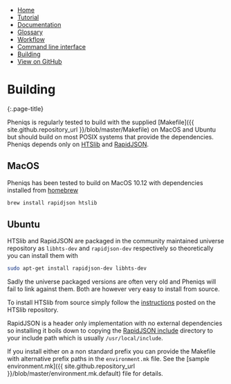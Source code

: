 <!-- 
    Pheniqs : PHilology ENcoder wIth Quality Statistics
    Copyright (C) 2017  Lior Galanti
    NYU Center for Genetics and System Biology

    Author: Lior Galanti <lior.galanti@nyu.edu>

    This program is free software: you can redistribute it and/or modify
    it under the terms of the GNU Affero General Public License as
    published by the Free Software Foundation, either version 3 of the
    License, or (at your option) any later version.

    This program is distributed in the hope that it will be useful,
    but WITHOUT ANY WARRANTY; without even the implied warranty of
    MERCHANTABILITY or FITNESS FOR A PARTICULAR PURPOSE.  See the
    GNU Affero General Public License for more details.

    You should have received a copy of the GNU Affero General Public License
    along with this program.  If not, see <http://www.gnu.org/licenses/>.
-->

<section id="navigation">
    <ul>
        <li><a                  href="/pheniqs/">Home</a></li>
        <li><a                  href="/pheniqs/tutorial.html">Tutorial</a></li>
        <li><a                  href="/pheniqs/manual.html">Documentation</a></li>
        <li><a                  href="/pheniqs/glossary.html">Glossary</a></li>
        <li><a                  href="/pheniqs/workflow.html">Workflow</a></li>
        <li><a                  href="/pheniqs/cli.html">Command line interface</a></li>
        <li><a class="active"   href="/pheniqs/building.html">Building</a></li>
        <li><a class="github"   href="http://github.com/biosails/pheniqs">View on GitHub</a></li>
    </ul>
    <div class="clear" />
</section>

# Building
{:.page-title}

Pheniqs is regularly tested to build with the supplied [Makefile]({{ site.github.repository_url }}/blob/master/Makefile) on MacOS and Ubuntu but should build on most POSIX systems that provide the dependencies. Pheniqs depends only on [HTSlib](https://github.com/samtools/htslib) and [RapidJSON](https://github.com/miloyip/rapidjson).

## MacOS
Pheniqs has been tested to build on MacOS 10.12 with dependencies installed from [homebrew](http://brew.sh)

```zsh
brew install rapidjson htslib
```

## Ubuntu
HTSlib and RapidJSON are packaged in the community maintained universe repository as `libhts-dev` and `rapidjson-dev` respectively so theoretically you can install them with

```zsh
sudo apt-get install rapidjson-dev libhts-dev
```

Sadly the universe packaged versions are often very old and Pheniqs will fail to link against them. Both are however very easy to install from source.

To install HTSlib from source simply follow the [instructions](https://github.com/samtools/htslib/blob/develop/README.md) posted on the HTSlib repository.

RapidJSON is a header only implementation with no external dependencies so installing it boils down to copying the [RapidJSON include](https://github.com/miloyip/rapidjson/tree/master/include/rapidjson) directory to your include path which is usually `/usr/local/include`.

If you install either on a non standard prefix you can provide the Makefile with alternative prefix paths in the `environment.mk` file. See the [sample environment.mk]({{ site.github.repository_url }}/blob/master/environment.mk.default) file for details.